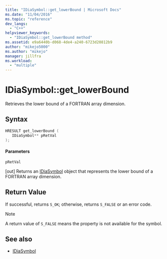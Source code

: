 ```yaml
---
title: "IDiaSymbol::get_lowerBound | Microsoft Docs"
ms.date: "11/04/2016"
ms.topic: "reference"
dev_langs:
  - "C++"
helpviewer_keywords:
  - "IDiaSymbol::get_lowerBound method"
ms.assetid: e9a6440b-d068-4de4-a240-6723d20812b9
author: "mikejo5000"
ms.author: "mikejo"
manager: jillfra
ms.workload:
  - "multiple"
---
```

# IDiaSymbol::get_lowerBound
Retrieves the lower bound of a FORTRAN array dimension.

## Syntax

```C++
HRESULT get_lowerBound ( 
   IDiaSymbol** pRetVal
);
```

#### Parameters
 `pRetVal`

[out] Returns an [IDiaSymbol](../../debugger/debug-interface-access/idiasymbol.md) object that represents the lower bound of a FORTRAN array dimension.

## Return Value
 If successful, returns `S_OK`; otherwise, returns `S_FALSE` or an error code.

> [!NOTE]
> A return value of `S_FALSE` means the property is not available for the symbol.

## See also
- [IDiaSymbol](../../debugger/debug-interface-access/idiasymbol.md)
